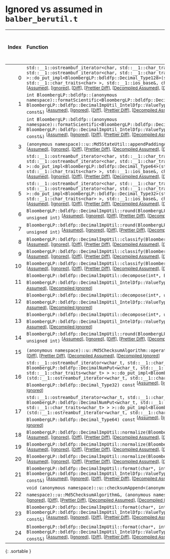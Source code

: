 # Ignored vs assumed in `balber_berutil.t`

<script src="../sorttable.js"></script>

|   Index | Function                                                                                                                                                                                                                                                                                                                                                                                                                                                                                                                                                                                                                           |   Difference in number of lines |   Function size difference in bytes | Number of lines in assumed build   | Number of bytes in assumed build   | Number of lines in ignored build   | Number of bytes in ignored build   |
|--------:|:-----------------------------------------------------------------------------------------------------------------------------------------------------------------------------------------------------------------------------------------------------------------------------------------------------------------------------------------------------------------------------------------------------------------------------------------------------------------------------------------------------------------------------------------------------------------------------------------------------------------------------------|--------------------------------:|------------------------------------:|:-----------------------------------|:-----------------------------------|:-----------------------------------|:-----------------------------------|
|       0 | `std::__1::ostreambuf_iterator<char, std::__1::char_traits<char> > BloombergLP::bdldfp::DecimalNumPut<char, std::__1::ostreambuf_iterator<char, std::__1::char_traits<char> > >::do_put_impl<BloombergLP::bdldfp::Decimal_Type128>(std::__1::ostreambuf_iterator<char, std::__1::char_traits<char> >, std::__1::ios_base&, char, BloombergLP::bdldfp::Decimal_Type128) const` <sup>\[[Assumed](0-assume)\], \[[Ignored](0-none)\], \[[Diff](0.diff.html)\], \[[Prettier Diff](0-diff.html)\], \[[Decompiled Assumed](0-assume-decompiled.txt)\], \[[Decompiled Ignored](0-none-decompiled.txt)\]</sup>                             |                               9 |                                  16 | 401                                | 1,472                              | 392                                | 1,456                              |
|       1 | `int BloombergLP::bdldfp::(anonymous namespace)::formatScientific<BloombergLP::bdldfp::DecimalImpUtil_IntelDfp::ValueType128>(char*, int, BloombergLP::bdldfp::DecimalImpUtil_IntelDfp::ValueType128, BloombergLP::bdldfp::DecimalFormatConfig const&)` <sup>\[[Assumed](1-assume)\], \[[Ignored](1-none)\], \[[Diff](1.diff.html)\], \[[Prettier Diff](1-diff.html)\], \[[Decompiled Assumed](1-assume-decompiled.txt)\], \[[Decompiled Ignored](1-none-decompiled.txt)\]</sup>                                                                                                                                                   |                               5 |                                  16 | 276                                | 1,024                              | 271                                | 1,008                              |
|       2 | `int BloombergLP::bdldfp::(anonymous namespace)::formatScientific<BloombergLP::bdldfp::DecimalImpUtil_IntelDfp::ValueType32>(char*, int, BloombergLP::bdldfp::DecimalImpUtil_IntelDfp::ValueType32, BloombergLP::bdldfp::DecimalFormatConfig const&)` <sup>\[[Assumed](2-assume)\], \[[Ignored](2-none)\], \[[Diff](2.diff.html)\], \[[Prettier Diff](2-diff.html)\], \[[Decompiled Assumed](2-assume-decompiled.txt)\], \[[Decompiled Ignored](2-none-decompiled.txt)\]</sup>                                                                                                                                                     |                               2 |                                   0 | 301                                | 1,056                              | 299                                | 1,056                              |
|       3 | `(anonymous namespace)::u::Md5StateUtil::appendPaddingAndLength((anonymous namespace)::u::Md5State*)` <sup>\[[Assumed](3-assume)\], \[[Ignored](3-none)\], \[[Diff](3.diff.html)\], \[[Prettier Diff](3-diff.html)\], \[[Decompiled Assumed](3-assume-decompiled.txt)\], \[[Decompiled Ignored](3-none-decompiled.txt)\]</sup>                                                                                                                                                                                                                                                                                                     |                              -2 |                                   0 | 112                                | 448                                | 114                                | 448                                |
|       4 | `std::__1::ostreambuf_iterator<char, std::__1::char_traits<char> > BloombergLP::bdldfp::DecimalNumPut<char, std::__1::ostreambuf_iterator<char, std::__1::char_traits<char> > >::do_put_impl<BloombergLP::bdldfp::Decimal_Type64>(std::__1::ostreambuf_iterator<char, std::__1::char_traits<char> >, std::__1::ios_base&, char, BloombergLP::bdldfp::Decimal_Type64) const` <sup>\[[Assumed](4-assume)\], \[[Ignored](4-none)\], \[[Diff](4.diff.html)\], \[[Prettier Diff](4-diff.html)\], \[[Decompiled Assumed](4-assume-decompiled.txt)\], \[[Decompiled Ignored](4-none-decompiled.txt)\]</sup>                               |                              -2 |                                   0 | 392                                | 1,456                              | 394                                | 1,456                              |
|       5 | `std::__1::ostreambuf_iterator<char, std::__1::char_traits<char> > BloombergLP::bdldfp::DecimalNumPut<char, std::__1::ostreambuf_iterator<char, std::__1::char_traits<char> > >::do_put_impl<BloombergLP::bdldfp::Decimal_Type32>(std::__1::ostreambuf_iterator<char, std::__1::char_traits<char> >, std::__1::ios_base&, char, BloombergLP::bdldfp::Decimal_Type32) const` <sup>\[[Assumed](5-assume)\], \[[Ignored](5-none)\], \[[Diff](5.diff.html)\], \[[Prettier Diff](5-diff.html)\], \[[Decompiled Assumed](5-assume-decompiled.txt)\], \[[Decompiled Ignored](5-none-decompiled.txt)\]</sup>                               |                              -2 |                                 -32 | 392                                | 1,424                              | 394                                | 1,456                              |
|       6 | `BloombergLP::bdldfp::DecimalImpUtil::round(BloombergLP::bdldfp::DecimalImpUtil_IntelDfp::ValueType32, unsigned int)` <sup>\[[Assumed](6-assume)\], \[[Ignored](6-none)\], \[[Diff](6.diff.html)\], \[[Prettier Diff](6-diff.html)\], \[[Decompiled Assumed](6-assume-decompiled.txt)\], \[[Decompiled Ignored](6-none-decompiled.txt)\]</sup>                                                                                                                                                                                                                                                                                     |                              -3 |                                   0 | 80                                 | 288                                | 83                                 | 288                                |
|       7 | `BloombergLP::bdldfp::DecimalImpUtil::round(BloombergLP::bdldfp::DecimalImpUtil_IntelDfp::ValueType64, unsigned int)` <sup>\[[Assumed](7-assume)\], \[[Ignored](7-none)\], \[[Diff](7.diff.html)\], \[[Prettier Diff](7-diff.html)\], \[[Decompiled Assumed](7-assume-decompiled.txt)\], \[[Decompiled Ignored](7-none-decompiled.txt)\]</sup>                                                                                                                                                                                                                                                                                     |                              -3 |                                   0 | 82                                 | 320                                | 85                                 | 320                                |
|       8 | `BloombergLP::bdldfp::DecimalImpUtil::classify(BloombergLP::bdldfp::DecimalImpUtil_IntelDfp::ValueType128)` <sup>\[[Assumed](8-assume)\], \[[Ignored](8-none)\], \[[Diff](8.diff.html)\], \[[Prettier Diff](8-diff.html)\], \[[Decompiled Assumed](8-assume-decompiled.txt)\], \[[Decompiled Ignored](8-none-decompiled.txt)\]</sup>                                                                                                                                                                                                                                                                                               |                              -4 |                                   0 | 8                                  | 32                                 | 12                                 | 32                                 |
|       9 | `BloombergLP::bdldfp::DecimalImpUtil::classify(BloombergLP::bdldfp::DecimalImpUtil_IntelDfp::ValueType32)` <sup>\[[Assumed](9-assume)\], \[[Ignored](9-none)\], \[[Diff](9.diff.html)\], \[[Prettier Diff](9-diff.html)\], \[[Decompiled Assumed](9-assume-decompiled.txt)\], \[[Decompiled Ignored](9-none-decompiled.txt)\]</sup>                                                                                                                                                                                                                                                                                                |                              -4 |                                   0 | 8                                  | 32                                 | 12                                 | 32                                 |
|      10 | `BloombergLP::bdldfp::DecimalImpUtil::classify(BloombergLP::bdldfp::DecimalImpUtil_IntelDfp::ValueType64)` <sup>\[[Assumed](10-assume)\], \[[Ignored](10-none)\], \[[Diff](10.diff.html)\], \[[Prettier Diff](10-diff.html)\], \[[Decompiled Assumed](10-assume-decompiled.txt)\], \[[Decompiled Ignored](10-none-decompiled.txt)\]</sup>                                                                                                                                                                                                                                                                                          |                              -4 |                                   0 | 8                                  | 32                                 | 12                                 | 32                                 |
|      11 | `BloombergLP::bdldfp::DecimalImpUtil::decompose(int*, BloombergLP::bdldfp::Uint128*, int*, BloombergLP::bdldfp::DecimalImpUtil_IntelDfp::ValueType128)` <sup>\[[Assumed](11-assume)\], \[[Ignored](11-none)\], \[[Diff](11.diff.html)\], \[[Prettier Diff](11-diff.html)\], \[[Decompiled Assumed](11-assume-decompiled.txt)\], \[[Decompiled Ignored](11-none-decompiled.txt)\]</sup>                                                                                                                                                                                                                                             |                              -4 |                                 -16 | 51                                 | 192                                | 55                                 | 208                                |
|      12 | `BloombergLP::bdldfp::DecimalImpUtil::decompose(int*, unsigned int*, int*, BloombergLP::bdldfp::DecimalImpUtil_IntelDfp::ValueType32)` <sup>\[[Assumed](12-assume)\], \[[Ignored](12-none)\], \[[Diff](12.diff.html)\], \[[Prettier Diff](12-diff.html)\], \[[Decompiled Assumed](12-assume-decompiled.txt)\], \[[Decompiled Ignored](12-none-decompiled.txt)\]</sup>                                                                                                                                                                                                                                                              |                              -4 |                                 -16 | 48                                 | 144                                | 52                                 | 160                                |
|      13 | `BloombergLP::bdldfp::DecimalImpUtil::decompose(int*, unsigned long long*, int*, BloombergLP::bdldfp::DecimalImpUtil_IntelDfp::ValueType64)` <sup>\[[Assumed](13-assume)\], \[[Ignored](13-none)\], \[[Diff](13.diff.html)\], \[[Prettier Diff](13-diff.html)\], \[[Decompiled Assumed](13-assume-decompiled.txt)\], \[[Decompiled Ignored](13-none-decompiled.txt)\]</sup>                                                                                                                                                                                                                                                        |                              -4 |                                 -16 | 54                                 | 208                                | 58                                 | 224                                |
|      14 | `BloombergLP::bdldfp::DecimalImpUtil::round(BloombergLP::bdldfp::DecimalImpUtil_IntelDfp::ValueType128, unsigned int)` <sup>\[[Assumed](14-assume)\], \[[Ignored](14-none)\], \[[Diff](14.diff.html)\], \[[Prettier Diff](14-diff.html)\], \[[Decompiled Assumed](14-assume-decompiled.txt)\], \[[Decompiled Ignored](14-none-decompiled.txt)\]</sup>                                                                                                                                                                                                                                                                              |                              -5 |                                 -16 | 85                                 | 320                                | 90                                 | 336                                |
|      15 | `(anonymous namespace)::u::Md5ChecksumAlgorithm::operator()(void const*, unsigned long)` <sup>\[[Assumed](15-assume)\], \[[Ignored](15-none)\], \[[Diff](15.diff.html)\], \[[Prettier Diff](15-diff.html)\], \[[Decompiled Assumed](15-assume-decompiled.txt)\], \[[Decompiled Ignored](15-none-decompiled.txt)\]</sup>                                                                                                                                                                                                                                                                                                            |                              -6 |                                 -48 | 183                                | 816                                | 189                                | 864                                |
|      16 | `std::__1::ostreambuf_iterator<wchar_t, std::__1::char_traits<wchar_t> > BloombergLP::bdldfp::DecimalNumPut<wchar_t, std::__1::ostreambuf_iterator<wchar_t, std::__1::char_traits<wchar_t> > >::do_put_impl<BloombergLP::bdldfp::Decimal_Type32>(std::__1::ostreambuf_iterator<wchar_t, std::__1::char_traits<wchar_t> >, std::__1::ios_base&, wchar_t, BloombergLP::bdldfp::Decimal_Type32) const` <sup>\[[Assumed](16-assume)\], \[[Ignored](16-none)\], \[[Diff](16.diff.html)\], \[[Prettier Diff](16-diff.html)\], \[[Decompiled Assumed](16-assume-decompiled.txt)\], \[[Decompiled Ignored](16-none-decompiled.txt)\]</sup> |                              -7 |                                   0 | 436                                | 1,600                              | 443                                | 1,600                              |
|      17 | `std::__1::ostreambuf_iterator<wchar_t, std::__1::char_traits<wchar_t> > BloombergLP::bdldfp::DecimalNumPut<wchar_t, std::__1::ostreambuf_iterator<wchar_t, std::__1::char_traits<wchar_t> > >::do_put_impl<BloombergLP::bdldfp::Decimal_Type64>(std::__1::ostreambuf_iterator<wchar_t, std::__1::char_traits<wchar_t> >, std::__1::ios_base&, wchar_t, BloombergLP::bdldfp::Decimal_Type64) const` <sup>\[[Assumed](17-assume)\], \[[Ignored](17-none)\], \[[Diff](17.diff.html)\], \[[Prettier Diff](17-diff.html)\], \[[Decompiled Assumed](17-assume-decompiled.txt)\], \[[Decompiled Ignored](17-none-decompiled.txt)\]</sup> |                              -8 |                                   0 | 435                                | 1,600                              | 443                                | 1,600                              |
|      18 | `BloombergLP::bdldfp::DecimalImpUtil::normalize(BloombergLP::bdldfp::DecimalImpUtil_IntelDfp::ValueType128)` <sup>\[[Assumed](18-assume)\], \[[Ignored](18-none)\], \[[Diff](18.diff.html)\], \[[Prettier Diff](18-diff.html)\], \[[Decompiled Assumed](18-assume-decompiled.txt)\], \[[Decompiled Ignored](18-none-decompiled.txt)\]</sup>                                                                                                                                                                                                                                                                                        |                              -8 |                                 -32 | 232                                | 944                                | 240                                | 976                                |
|      19 | `BloombergLP::bdldfp::DecimalImpUtil::normalize(BloombergLP::bdldfp::DecimalImpUtil_IntelDfp::ValueType32)` <sup>\[[Assumed](19-assume)\], \[[Ignored](19-none)\], \[[Diff](19.diff.html)\], \[[Prettier Diff](19-diff.html)\], \[[Decompiled Assumed](19-assume-decompiled.txt)\], \[[Decompiled Ignored](19-none-decompiled.txt)\]</sup>                                                                                                                                                                                                                                                                                         |                             -10 |                                 -32 | 122                                | 496                                | 132                                | 528                                |
|      20 | `BloombergLP::bdldfp::DecimalImpUtil::normalize(BloombergLP::bdldfp::DecimalImpUtil_IntelDfp::ValueType64)` <sup>\[[Assumed](20-assume)\], \[[Ignored](20-none)\], \[[Diff](20.diff.html)\], \[[Prettier Diff](20-diff.html)\], \[[Decompiled Assumed](20-assume-decompiled.txt)\], \[[Decompiled Ignored](20-none-decompiled.txt)\]</sup>                                                                                                                                                                                                                                                                                         |                             -10 |                                 -32 | 131                                | 576                                | 141                                | 608                                |
|      21 | `BloombergLP::bdldfp::DecimalImpUtil::format(char*, int, BloombergLP::bdldfp::DecimalImpUtil_IntelDfp::ValueType128, BloombergLP::bdldfp::DecimalFormatConfig const&)` <sup>\[[Assumed](21-assume)\], \[[Ignored](21-none)\], \[[Diff](21.diff.html)\], \[[Prettier Diff](21-diff.html)\], \[[Decompiled Assumed](21-assume-decompiled.txt)\], \[[Decompiled Ignored](21-none-decompiled.txt)\]</sup>                                                                                                                                                                                                                              |                             -10 |                                 -48 | 219                                | 816                                | 229                                | 864                                |
|      22 | `void (anonymous namespace)::u::checksumAppend<(anonymous namespace)::u::Md5ChecksumAlgorithm>((anonymous namespace)::u::Md5ChecksumAlgorithm&, (anonymous namespace)::u::GetValueFingerprint const&)` <sup>\[[Assumed](22-assume)\], \[[Ignored](22-none)\], \[[Diff](22.diff.html)\], \[[Prettier Diff](22-diff.html)\], \[[Decompiled Assumed](22-assume-decompiled.txt)\], \[[Decompiled Ignored](22-none-decompiled.txt)\]</sup>                                                                                                                                                                                              |                             -24 |                                 192 | 5,604                              | 26,064                             | 5,628                              | 25,872                             |
|      23 | `BloombergLP::bdldfp::DecimalImpUtil::format(char*, int, BloombergLP::bdldfp::DecimalImpUtil_IntelDfp::ValueType64, BloombergLP::bdldfp::DecimalFormatConfig const&)` <sup>\[[Assumed](23-assume)\], \[[Ignored](23-none)\], \[[Diff](23.diff.html)\], \[[Prettier Diff](23-diff.html)\], \[[Decompiled Assumed](23-assume-decompiled.txt)\], \[[Decompiled Ignored](23-none-decompiled.txt)\]</sup>                                                                                                                                                                                                                               |                             -25 |                                -128 | 174                                | 624                                | 199                                | 752                                |
|      24 | `BloombergLP::bdldfp::DecimalImpUtil::format(char*, int, BloombergLP::bdldfp::DecimalImpUtil_IntelDfp::ValueType32, BloombergLP::bdldfp::DecimalFormatConfig const&)` <sup>\[[Assumed](24-assume)\], \[[Ignored](24-none)\], \[[Diff](24.diff.html)\], \[[Prettier Diff](24-diff.html)\], \[[Decompiled Assumed](24-assume-decompiled.txt)\], \[[Decompiled Ignored](24-none-decompiled.txt)\]</sup>                                                                                                                                                                                                                               |                             -36 |                                -160 | 162                                | 528                                | 198                                | 688                                |
{: .sortable }
